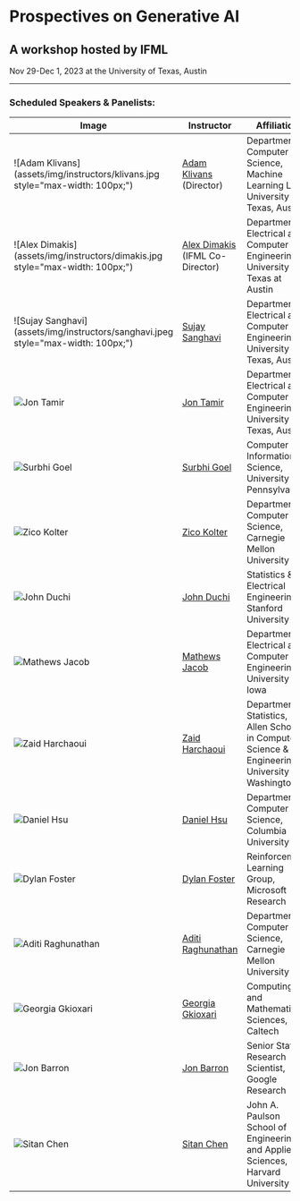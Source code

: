 # Prospectives on Generative AI
## A workshop hosted by IFML

Nov 29-Dec 1, 2023 at the University of Texas, Austin 

---

### Scheduled Speakers & Panelists: 

| Image | Instructor | Affiliation |
| --- | --- | --- |
| ![Adam Klivans](assets/img/instructors/klivans.jpg style="max-width: 100px;") | [Adam Klivans](https://www.cs.utexas.edu/people/faculty-researchers/adam-klivans) (Director) | Department of Computer Science, Machine Learning Lab, University of Texas, Austin |
| ![Alex Dimakis](assets/img/instructors/dimakis.jpg style="max-width: 100px;") | [Alex Dimakis](https://users.ece.utexas.edu/~dimakis/) (IFML Co-Director) | Department of Electrical and Computer Engineering, University of Texas at Austin |
| ![Sujay Sanghavi](assets/img/instructors/sanghavi.jpeg style="max-width: 100px;") | [Sujay Sanghavi](https://www.ece.utexas.edu/people/faculty/sujay-sanghavi) | Department of Electrical and Computer Engineering, University of Texas, Austin |
| ![Jon Tamir](assets/img/instructors/tamir.png) | [Jon Tamir](https://users.ece.utexas.edu/~jtamir/) | Department of Electrical and Computer Engineering, University of Texas, Austin |
| ![Surbhi Goel](assets/img/instructors/goel.jpg) | [Surbhi Goel](https://www.surbhigoel.com/) | Computer and Information Science, University of Pennsylvania |
| ![Zico Kolter](assets/img/instructors/kolter.jpg) | [Zico Kolter](https://zicokolter.com/) | Department of Computer Science, Carnegie Mellon University |
| ![John Duchi](assets/img/instructors/duchi.jpg) | [John Duchi](https://profiles.stanford.edu/john-duchi?releaseVersion=9.9.1) | Statistics & Electrical Engineering, Stanford University |
| ![Mathews Jacob](assets/img/instructors/jacob.jpg) | [Mathews Jacob](https://engineering.uiowa.edu/people/mathews-jacob) | Department of Electrical and Computer Engineering, University of Iowa |
| ![Zaid Harchaoui](assets/img/instructors/harchaoui.jpg) | [Zaid Harchaoui](https://faculty.washington.edu/zaid/) | Department of Statistics, Allen School in Computer Science & Engineering, University of Washington |
| ![Daniel Hsu](assets/img/instructors/hsu.jpg) | [Daniel Hsu](https://www.cs.columbia.edu/~djhsu/) | Department of Computer Science, Columbia University |
| ![Dylan Foster](assets/img/instructors/foster.jpg) | [Dylan Foster](https://dylanfoster.net/) | Reinforcement Learning Group, Microsoft Research |
| ![Aditi Raghunathan](assets/img/instructors/raghunathan.jpg) | [Aditi Raghunathan](https://www.cs.cmu.edu/~aditirag/) | Department of Computer Science, Carnegie Mellon University |
| ![Georgia Gkioxari](assets/img/instructors/gkioxari.jpg) | [Georgia Gkioxari](https://gkioxari.github.io/) | Computing and Mathematical Sciences, Caltech |
| ![Jon Barron](assets/img/instructors/barron.jpg) | [Jon Barron](https://jonbarron.info/) | Senior Staff Research Scientist, Google Research |
| ![Sitan Chen](assets/img/instructors/chen.jpg) | [Sitan Chen](https://sitanchen.com/) | John A. Paulson School of Engineering and Applied Sciences, Harvard University |
